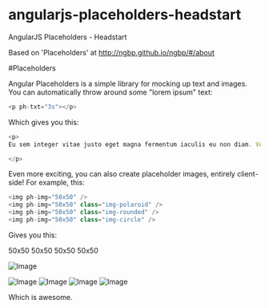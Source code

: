 # angularjs-placeholders-headstart
AngularJS Placeholders - Headstart

Based on 'Placeholders' at http://ngbp.github.io/ngbp/#/about

#Placeholders

Angular Placeholders is a simple library for mocking up text and images. You can automatically throw around some "lorem ipsum" text:

```javascript
<p ph-txt="3s"></p>
```

Which gives you this:

```javascript
<p>
Eu sem integer vitae justo eget magna fermentum iaculis eu non diam. Vestibulum rhoncus est pellentesque elit ullamcorper dignissim cras tincidunt lobortis feugiat vivamus at augue eget. Sed cras ornare arcu dui.

</p>
```

Even more exciting, you can also create placeholder images, entirely client-side! For example, this:

```javascript
<img ph-img="50x50" />
<img ph-img="50x50" class="img-polaroid" />
<img ph-img="50x50" class="img-rounded" />
<img ph-img="50x50" class="img-circle" />
```

Gives you this:

50x50  50x50  50x50  50x50

![Image](../blob/master/public_html/img/nokia.png?raw=true)

![Image](../blob/master/img/none.png?raw=true)
![Image](../blob/master/img/img-polaroid.png?raw=true)
![Image](../blob/master/img/img-rounded.png?raw=true)
![Image](../blob/master/img/img-circle.png?raw=true)

Which is awesome.
